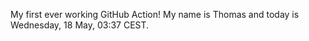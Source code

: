 My first ever working GitHub Action!
My name is Thomas and today is Wednesday, 18 May, 03:37 CEST. 
